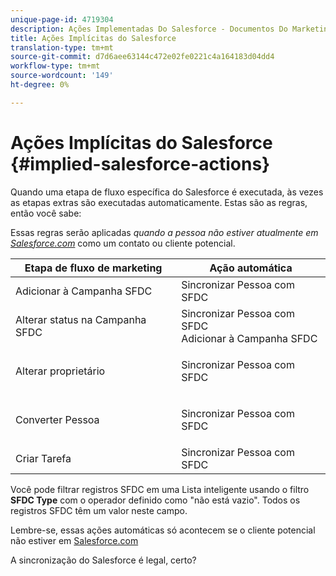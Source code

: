 ```yaml
---
unique-page-id: 4719304
description: Ações Implementadas Do Salesforce - Documentos Do Marketing - Documentação Do Produto
title: Ações Implícitas do Salesforce
translation-type: tm+mt
source-git-commit: d7d6aee63144c472e02fe0221c4a164183d04dd4
workflow-type: tm+mt
source-wordcount: '149'
ht-degree: 0%

---
```



# Ações Implícitas do Salesforce {#implied-salesforce-actions}

Quando uma etapa de fluxo específica do Salesforce é executada, às vezes as etapas extras são executadas automaticamente. Estas são as regras, então você sabe:

Essas regras serão aplicadas *quando a pessoa não estiver atualmente em [Salesforce.com](http://Salesforce.com)* como um contato ou cliente potencial.

<table> 
 <thead> 
  <tr> 
   <th>Etapa de fluxo de marketing</th> 
   <th>Ação automática</th> 
  </tr> 
 </thead> 
 <tbody> 
  <tr> 
   <td>Adicionar à Campanha SFDC</td> 
   <td>Sincronizar Pessoa com SFDC</td> 
  </tr> 
  <tr> 
   <td>Alterar status na Campanha SFDC</td> 
   <td>Sincronizar Pessoa com SFDC<br>Adicionar à Campanha SFDC</td> 
  </tr> 
  <tr> 
   <td>Alterar proprietário</td> 
   <td><p>Sincronizar Pessoa com SFDC</p></td> 
  </tr> 
  <tr> 
   <td>Converter Pessoa</td> 
   <td><p>Sincronizar Pessoa com SFDC</p></td> 
  </tr> 
  <tr> 
   <td>Criar Tarefa</td> 
   <td>Sincronizar Pessoa com SFDC</td> 
  </tr> 
 </tbody> 
</table>

Você pode filtrar registros SFDC em uma Lista inteligente usando o filtro **SFDC Type** com o operador definido como &quot;não está vazio&quot;. Todos os registros SFDC têm um valor neste campo.

Lembre-se, essas ações automáticas só acontecem se o cliente potencial não estiver em [Salesforce.com](http://Salesforce.com)

A sincronização do Salesforce é legal, certo?
